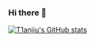 ### Hi there 👋

[![T1anjiu's GitHub stats](https://github-readme-stats.vercel.app/api?username=T1anjiu&count_private=true&show_icons=true&theme=flag-india)](https://github.com/T1anjiu/github-readme-stats)

<!--[![Top Langs](https://github-readme-stats.vercel.app/api/top-langs/?username=T1anjiu&layout=compact)](https://github.com/anuraghazra/github-readme-stats)-->

<!--[![Contribution Stats](https://github-contribution-stats.vercel.app/api/?username=T1anjiu)](https://github.com/LordDashMe/github-contribution-stats/)-->

<br />
<!--
**T1anjiu/T1anjiu** is a ✨ _special_ ✨ repository because its `README.md` (this file) appears on your GitHub profile.

Here are some ideas to get you started:

- 🔭 I’m currently working on ...
- 🌱 I’m currently learning ...
- 👯 I’m looking to collaborate on ...
- 🤔 I’m looking for help with ...
- 💬 Ask me about ...
- 📫 How to reach me: ...
- 😄 Pronouns: ...
- ⚡ Fun fact: ...
-->
